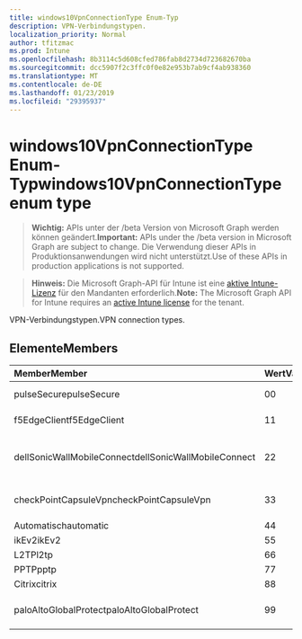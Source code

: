```yaml
---
title: windows10VpnConnectionType Enum-Typ
description: VPN-Verbindungstypen.
localization_priority: Normal
author: tfitzmac
ms.prod: Intune
ms.openlocfilehash: 8b3114c5d608cfed786fab8d2734d723682670ba
ms.sourcegitcommit: dcc5907f2c3ffc0f0e82e953b7ab9cf4ab938360
ms.translationtype: MT
ms.contentlocale: de-DE
ms.lasthandoff: 01/23/2019
ms.locfileid: "29395937"
---
```

# <a name="windows10vpnconnectiontype-enum-type"></a><span data-ttu-id="97f70-103">windows10VpnConnectionType Enum-Typ</span><span class="sxs-lookup"><span data-stu-id="97f70-103">windows10VpnConnectionType enum type</span></span>

> <span data-ttu-id="97f70-104">**Wichtig:** APIs unter der /beta Version von Microsoft Graph werden können geändert.</span><span class="sxs-lookup"><span data-stu-id="97f70-104">**Important:** APIs under the /beta version in Microsoft Graph are subject to change.</span></span> <span data-ttu-id="97f70-105">Die Verwendung dieser APIs in Produktionsanwendungen wird nicht unterstützt.</span><span class="sxs-lookup"><span data-stu-id="97f70-105">Use of these APIs in production applications is not supported.</span></span>

> <span data-ttu-id="97f70-106">**Hinweis:** Die Microsoft Graph-API für Intune ist eine [aktive Intune-Lizenz](https://go.microsoft.com/fwlink/?linkid=839381) für den Mandanten erforderlich.</span><span class="sxs-lookup"><span data-stu-id="97f70-106">**Note:** The Microsoft Graph API for Intune requires an [active Intune license](https://go.microsoft.com/fwlink/?linkid=839381) for the tenant.</span></span>

<span data-ttu-id="97f70-107">VPN-Verbindungstypen.</span><span class="sxs-lookup"><span data-stu-id="97f70-107">VPN connection types.</span></span>

## <a name="members"></a><span data-ttu-id="97f70-108">Elemente</span><span class="sxs-lookup"><span data-stu-id="97f70-108">Members</span></span>
|<span data-ttu-id="97f70-109">Member</span><span class="sxs-lookup"><span data-stu-id="97f70-109">Member</span></span>|<span data-ttu-id="97f70-110">Wert</span><span class="sxs-lookup"><span data-stu-id="97f70-110">Value</span></span>|<span data-ttu-id="97f70-111">Beschreibung</span><span class="sxs-lookup"><span data-stu-id="97f70-111">Description</span></span>|
|:---|:---|:---|
|<span data-ttu-id="97f70-112">pulseSecure</span><span class="sxs-lookup"><span data-stu-id="97f70-112">pulseSecure</span></span>|<span data-ttu-id="97f70-113">0</span><span class="sxs-lookup"><span data-stu-id="97f70-113">0</span></span>|<span data-ttu-id="97f70-114">Pulse sichern.</span><span class="sxs-lookup"><span data-stu-id="97f70-114">Pulse Secure.</span></span>|
|<span data-ttu-id="97f70-115">f5EdgeClient</span><span class="sxs-lookup"><span data-stu-id="97f70-115">f5EdgeClient</span></span>|<span data-ttu-id="97f70-116">1</span><span class="sxs-lookup"><span data-stu-id="97f70-116">1</span></span>|<span data-ttu-id="97f70-117">F5-Edge-Client.</span><span class="sxs-lookup"><span data-stu-id="97f70-117">F5 Edge Client.</span></span>|
|<span data-ttu-id="97f70-118">dellSonicWallMobileConnect</span><span class="sxs-lookup"><span data-stu-id="97f70-118">dellSonicWallMobileConnect</span></span>|<span data-ttu-id="97f70-119">2</span><span class="sxs-lookup"><span data-stu-id="97f70-119">2</span></span>|<span data-ttu-id="97f70-120">Dell SonicWALL Mobile Verbindung.</span><span class="sxs-lookup"><span data-stu-id="97f70-120">Dell SonicWALL Mobile Connection.</span></span>|
|<span data-ttu-id="97f70-121">checkPointCapsuleVpn</span><span class="sxs-lookup"><span data-stu-id="97f70-121">checkPointCapsuleVpn</span></span>|<span data-ttu-id="97f70-122">3</span><span class="sxs-lookup"><span data-stu-id="97f70-122">3</span></span>|<span data-ttu-id="97f70-123">Überprüfen Sie Punkt "Kapseln" VPN.</span><span class="sxs-lookup"><span data-stu-id="97f70-123">Check Point Capsule VPN.</span></span>|
|<span data-ttu-id="97f70-124">Automatisch</span><span class="sxs-lookup"><span data-stu-id="97f70-124">automatic</span></span>|<span data-ttu-id="97f70-125">4</span><span class="sxs-lookup"><span data-stu-id="97f70-125">4</span></span>|<span data-ttu-id="97f70-126">Automatisch.</span><span class="sxs-lookup"><span data-stu-id="97f70-126">Automatic.</span></span>|
|<span data-ttu-id="97f70-127">ikEv2</span><span class="sxs-lookup"><span data-stu-id="97f70-127">ikEv2</span></span>|<span data-ttu-id="97f70-128">5</span><span class="sxs-lookup"><span data-stu-id="97f70-128">5</span></span>|<span data-ttu-id="97f70-129">IKEv2.</span><span class="sxs-lookup"><span data-stu-id="97f70-129">IKEv2.</span></span>|
|<span data-ttu-id="97f70-130">L2TP</span><span class="sxs-lookup"><span data-stu-id="97f70-130">l2tp</span></span>|<span data-ttu-id="97f70-131">6</span><span class="sxs-lookup"><span data-stu-id="97f70-131">6</span></span>|<span data-ttu-id="97f70-132">L2TP.</span><span class="sxs-lookup"><span data-stu-id="97f70-132">L2TP.</span></span>|
|<span data-ttu-id="97f70-133">PPTP</span><span class="sxs-lookup"><span data-stu-id="97f70-133">pptp</span></span>|<span data-ttu-id="97f70-134">7</span><span class="sxs-lookup"><span data-stu-id="97f70-134">7</span></span>|<span data-ttu-id="97f70-135">PPTP.</span><span class="sxs-lookup"><span data-stu-id="97f70-135">PPTP.</span></span>|
|<span data-ttu-id="97f70-136">Citrix</span><span class="sxs-lookup"><span data-stu-id="97f70-136">citrix</span></span>|<span data-ttu-id="97f70-137">8</span><span class="sxs-lookup"><span data-stu-id="97f70-137">8</span></span>|<span data-ttu-id="97f70-138">Citrix.</span><span class="sxs-lookup"><span data-stu-id="97f70-138">Citrix.</span></span>|
|<span data-ttu-id="97f70-139">paloAltoGlobalProtect</span><span class="sxs-lookup"><span data-stu-id="97f70-139">paloAltoGlobalProtect</span></span>|<span data-ttu-id="97f70-140">9</span><span class="sxs-lookup"><span data-stu-id="97f70-140">9</span></span>|<span data-ttu-id="97f70-141">Palo Alto Netzwerke GlobalProtect.</span><span class="sxs-lookup"><span data-stu-id="97f70-141">Palo Alto Networks GlobalProtect.</span></span>|





